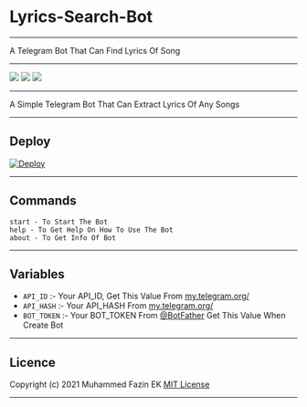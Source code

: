 # Lyrics-Search-Bot
---

A Telegram Bot That Can Find Lyrics Of Song

---

<a href="https://telegram.dog/EKBOTZ_UPDATE"><img src="https://img.shields.io/badge/Telegram-Channel-blue.svg?logo=telegram"></a>
<a href="https://telegram.dog/ekbotz_support"><img src="https://img.shields.io/badge/Telegram-Group-blue.svg?logo=telegram"></a>
<a href="https://telegram.dog/EK_Lyrics_Search_Bot"><img src="https://img.shields.io/badge/Telegram-Bot-blue.svg?logo=telegram"></a>

---

A Simple Telegram Bot That Can Extract Lyrics Of Any Songs

---

## Deploy

[![Deploy](https://www.herokucdn.com/deploy/button.svg)](https://heroku.com/deploy?template=https://github.com/NewGangster/LyricsBot-Search-Bot)

---

## Commands

```
start - To Start The Bot
help - To Get Help On How To Use The Bot
about - To Get Info Of Bot
```

---


## Variables

- `API_ID` :- Your API_ID, Get This Value From [my.telegram.org/](https://my.telegram.org/)
- `API_HASH` :- Your API_HASH From [my.telegram.org/](https://my.telegram.org/)
- `BOT_TOKEN` :- Your BOT_TOKEN From [@BotFather](https://telegram.me/BotFather) Get This Value When Create Bot

---

## Licence

Copyright (c) 2021 Muhammed Fazin EK [MIT License](/LICENSE)

---

## 
